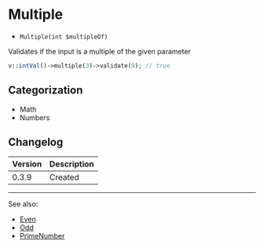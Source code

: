 # Multiple

- `Multiple(int $multipleOf)`

Validates if the input is a multiple of the given parameter

```php
v::intVal()->multiple(3)->validate(9); // true
```

## Categorization

- Math
- Numbers

## Changelog

Version | Description
--------|-------------
  0.3.9 | Created

***
See also:

- [Even](Even.md)
- [Odd](Odd.md)
- [PrimeNumber](PrimeNumber.md)

